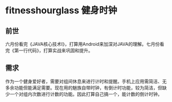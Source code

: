 # fitnesshourglass 健身时钟
## 前世
六月份看完《JAVA核心技术I》，打算用Android来加深对JAVA的理解。七月份看完《第一行代码》，打算实战来巩固和提升。
## 需求
作为一个健身爱好者，需要对组间休息来进行计时和提醒。手机上应用需简洁、无多余功能但能满足需要。现在用的魅族自带时钟，有倒计时功能，较为简洁，但缺少一个对组内次数进行计数的功能。因此打算自己搞一个，能计数的倒计时钟。
